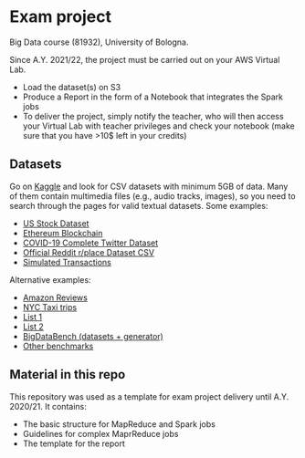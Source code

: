 # Exam project

Big Data course (81932), University of Bologna.

Since A.Y. 2021/22, the project must be carried out on your AWS Virtual Lab.

- Load the dataset(s) on S3
- Produce a Report in the form of a Notebook that integrates the Spark jobs
- To deliver the project, simply notify the teacher, who will then access your Virtual Lab with teacher privileges and check your notebook (make sure that you have >10$ left in your credits)

## Datasets

Go on [Kaggle](https://www.kaggle.com/datasets?fileType=csv&sizeStart=5%2CGB) and look for CSV datasets with minimum 5GB of data. Many of them contain multimedia files (e.g., audio tracks, images), so you need to search through the pages for valid textual datasets. Some examples:

- [US Stock Dataset](https://www.kaggle.com/datasets/footballjoe789/us-stock-dataset?select=Data)
- [Ethereum Blockchain](https://www.kaggle.com/datasets/buryhuang/ethereum-blockchain)
- [COVID-19 Complete Twitter Dataset](https://www.kaggle.com/datasets/imoore/covid19-complete-twitter-dataset-daily-updates)
- [Official Reddit r/place Dataset CSV](https://www.kaggle.com/datasets/antoinecarpentier/redditrplacecsv)
- [Simulated Transactions](https://www.kaggle.com/datasets/conorsully1/simulated-transactions)

Alternative examples:

- [Amazon Reviews](https://s3.amazonaws.com/amazon-reviews-pds/readme.html)
- [NYC Taxi trips](https://www1.nyc.gov/site/tlc/about/tlc-trip-record-data.page)
- [List 1](https://www.quora.com/Where-can-I-find-large-datasets-open-to-the-public)
- [List 2](https://hadoopilluminated.com/hadoop_illuminated/Public_Bigdata_Sets.html)
- [BigDataBench (datasets + generator)](https://www.benchcouncil.org/BigDataBench/download.html#DownloadGenerator)
- [Other benchmarks](https://www.predictiveanalyticstoday.com/bigdata-benchmark-suites/)

## Material in this repo

This repository was used as a template for exam project delivery until A.Y. 2020/21. It contains:

- The basic structure for MapReduce and Spark jobs
- Guidelines for complex MaprReduce jobs
- The template for the report
